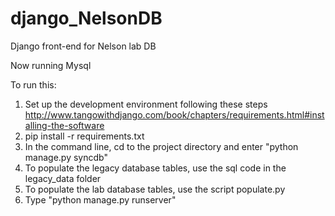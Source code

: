 django_NelsonDB
===============

Django front-end for Nelson lab DB

Now running Mysql

To run this:

1. Set up the development environment following these steps http://www.tangowithdjango.com/book/chapters/requirements.html#installing-the-software
2. pip install -r requirements.txt
3. In the command line, cd to the project directory and enter "python manage.py syncdb"
4. To populate the legacy database tables, use the sql code in the legacy_data folder
4. To populate the lab database tables, use the script populate.py
5. Type "python manage.py runserver" 
